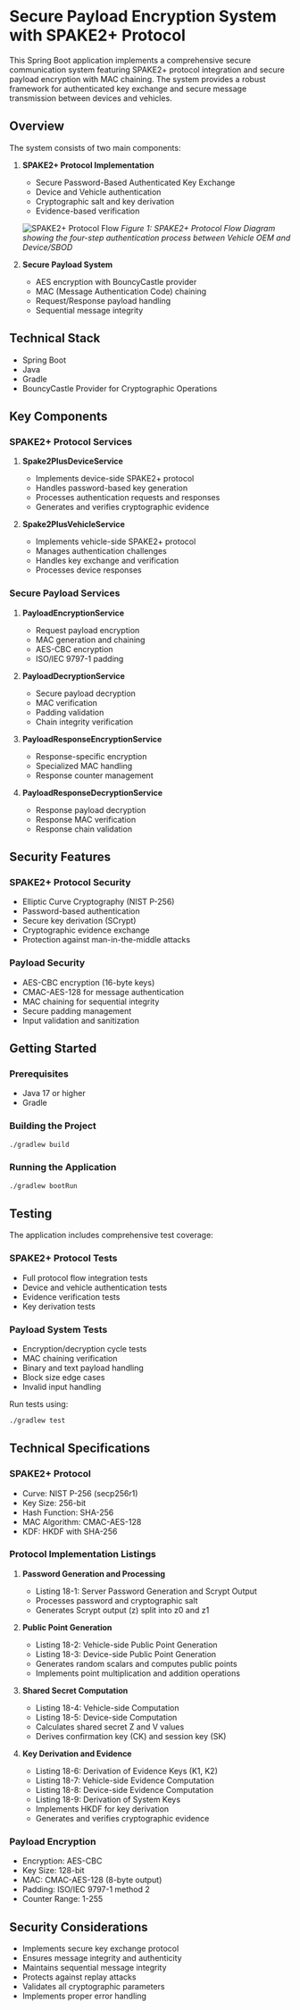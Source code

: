 # Secure Payload Encryption System with SPAKE2+ Protocol

This Spring Boot application implements a comprehensive secure communication system featuring SPAKE2+ protocol integration and secure payload encryption with MAC chaining. The system provides a robust framework for authenticated key exchange and secure message transmission between devices and vehicles.

## Overview

The system consists of two main components:

1. **SPAKE2+ Protocol Implementation**
   - Secure Password-Based Authenticated Key Exchange
   - Device and Vehicle authentication
   - Cryptographic salt and key derivation
   - Evidence-based verification

   ![SPAKE2+ Protocol Flow](src/test/resources/Spake2Plus%20Presentation.png)
   *Figure 1: SPAKE2+ Protocol Flow Diagram showing the four-step authentication process between Vehicle OEM and Device/SBOD*

2. **Secure Payload System**
   - AES encryption with BouncyCastle provider
   - MAC (Message Authentication Code) chaining
   - Request/Response payload handling
   - Sequential message integrity

## Technical Stack

- Spring Boot
- Java
- Gradle
- BouncyCastle Provider for Cryptographic Operations

## Key Components

### SPAKE2+ Protocol Services

1. **Spake2PlusDeviceService**
   - Implements device-side SPAKE2+ protocol
   - Handles password-based key generation
   - Processes authentication requests and responses
   - Generates and verifies cryptographic evidence

2. **Spake2PlusVehicleService**
   - Implements vehicle-side SPAKE2+ protocol
   - Manages authentication challenges
   - Handles key exchange and verification
   - Processes device responses

### Secure Payload Services

1. **PayloadEncryptionService**
   - Request payload encryption
   - MAC generation and chaining
   - AES-CBC encryption
   - ISO/IEC 9797-1 padding

2. **PayloadDecryptionService**
   - Secure payload decryption
   - MAC verification
   - Padding validation
   - Chain integrity verification

3. **PayloadResponseEncryptionService**
   - Response-specific encryption
   - Specialized MAC handling
   - Response counter management

4. **PayloadResponseDecryptionService**
   - Response payload decryption
   - Response MAC verification
   - Response chain validation

## Security Features

### SPAKE2+ Protocol Security

- Elliptic Curve Cryptography (NIST P-256)
- Password-based authentication
- Secure key derivation (SCrypt)
- Cryptographic evidence exchange
- Protection against man-in-the-middle attacks

### Payload Security

- AES-CBC encryption (16-byte keys)
- CMAC-AES-128 for message authentication
- MAC chaining for sequential integrity
- Secure padding management
- Input validation and sanitization

## Getting Started

### Prerequisites

- Java 17 or higher
- Gradle

### Building the Project

```bash
./gradlew build
```

### Running the Application

```bash
./gradlew bootRun
```

## Testing

The application includes comprehensive test coverage:

### SPAKE2+ Protocol Tests
- Full protocol flow integration tests
- Device and vehicle authentication tests
- Evidence verification tests
- Key derivation tests

### Payload System Tests
- Encryption/decryption cycle tests
- MAC chaining verification
- Binary and text payload handling
- Block size edge cases
- Invalid input handling

Run tests using:

```bash
./gradlew test
```

## Technical Specifications

### SPAKE2+ Protocol
- Curve: NIST P-256 (secp256r1)
- Key Size: 256-bit
- Hash Function: SHA-256
- MAC Algorithm: CMAC-AES-128
- KDF: HKDF with SHA-256

### Protocol Implementation Listings

1. **Password Generation and Processing**
   - Listing 18-1: Server Password Generation and Scrypt Output
   - Processes password and cryptographic salt
   - Generates Scrypt output (z) split into z0 and z1

2. **Public Point Generation**
   - Listing 18-2: Vehicle-side Public Point Generation
   - Listing 18-3: Device-side Public Point Generation
   - Generates random scalars and computes public points
   - Implements point multiplication and addition operations

3. **Shared Secret Computation**
   - Listing 18-4: Vehicle-side Computation
   - Listing 18-5: Device-side Computation
   - Calculates shared secret Z and V values
   - Derives confirmation key (CK) and session key (SK)

4. **Key Derivation and Evidence**
   - Listing 18-6: Derivation of Evidence Keys (K1, K2)
   - Listing 18-7: Vehicle-side Evidence Computation
   - Listing 18-8: Device-side Evidence Computation
   - Listing 18-9: Derivation of System Keys
   - Implements HKDF for key derivation
   - Generates and verifies cryptographic evidence

### Payload Encryption
- Encryption: AES-CBC
- Key Size: 128-bit
- MAC: CMAC-AES-128 (8-byte output)
- Padding: ISO/IEC 9797-1 method 2
- Counter Range: 1-255

## Security Considerations

- Implements secure key exchange protocol
- Ensures message integrity and authenticity
- Maintains sequential message integrity
- Protects against replay attacks
- Validates all cryptographic parameters
- Implements proper error handling